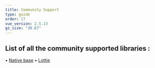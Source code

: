 ```yaml
---
title: Community Support 
type: guide
order: 17
vue_version: 2.5.13
gz_size: "30.67"
---
```


## List of all the community supported libraries :

• [Native base](https://docs.nativebase.io/docs/GetStarted.html)
• [Lottie](http://staging-vue-native.geekydev.com/docs/lottie.html)
